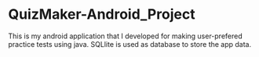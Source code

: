 # QuizMaker-Android_Project 

This is my android application that I developed for making user-prefered practice tests using java. 
SQLlite is used as database to store the app data. 
